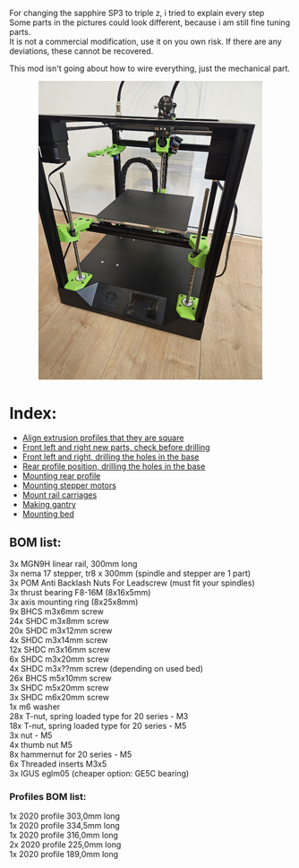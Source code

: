 For changing the sapphire SP3 to triple z, i tried to explain every step <br>
Some parts in the pictures could look different, because i am still fine tuning parts. <br>
It is not a commercial modification, use it on you own risk. If there are any deviations, these cannot be recovered. <br>

This mod isn't going about how to wire everything, just the mechanical part. <br>
<p align="center">
  <img width="400" src="assets/pictures/20240213_113906.jpg">
</p>

# Index:
- <a href="assets/step1_checksquare/readme.md">Align extrusion profiles that they are square</a>
- <a href="assets/step2_left-right_alignparts/readme.md">Front left and right new parts, check before drilling</a>
- <a href="assets/step3_left-right_drilling/readme.md">Front left and right, drilling the holes in the base</a>
- <a href="assets/step4_rear_drilling/readme.md">Rear profile position, drilling the holes in the base</a>
- <a href="assets/step5_mount_rear/readme.md">Mounting rear profile</a>
- <a href="assets/step6_steppermount/readme.md">Mounting stepper motors</a>
- <a href="assets/step7_mount_carriages/readme.md">Mount rail carriages</a>
- <a href="assets/step8_gantry/readme.md">Making gantry</a>
- <a href="assets/step9_mount_bed/readme.md">Mounting bed</a>

## BOM list:
3x  MGN9H linear rail, 300mm long <br>
3x  nema 17 stepper, tr8 x 300mm (spindle and stepper are 1 part) <br>
3x  POM Anti Backlash Nuts For Leadscrew (must fit your spindles) <br>
3x  thrust bearing F8-16M (8x16x5mm) <br>
3x  axis mounting ring (8x25x8mm) <br>
9x  BHCS m3x6mm screw <br>
24x SHDC m3x8mm screw <br>
20x  SHDC m3x12mm screw <br>
4x  SHDC m3x14mm screw <br>
12x SHDC m3x16mm screw <br>
6x SHDC m3x20mm screw <br>
4x SHDC m3x??mm screw (depending on used bed)<br>
26x  BHCS m5x10mm screw <br>
3x SHDC m5x20mm screw <br>
3x  SHDC m6x20mm screw <br>
1x  m6 washer <br>
28x T-nut, spring loaded type for 20 series - M3 <br>
18x T-nut, spring loaded type for 20 series - M5 <br>
3x nut - M5 <br>
4x thumb nut M5 <br>
8x hammernut for 20 series - M5 <br>
6x Threaded inserts M3x5 <br>
3x IGUS eglm05 (cheaper option: GE5C bearing) <br>

### Profiles BOM list:
1x 2020 profile 303,0mm long <br>
1x 2020 profile 334,5mm long <br>
1x 2020 profile 316,0mm long <br>
2x 2020 profile 225,0mm long <br>
1x 2020 profile 189,0mm long <br>
